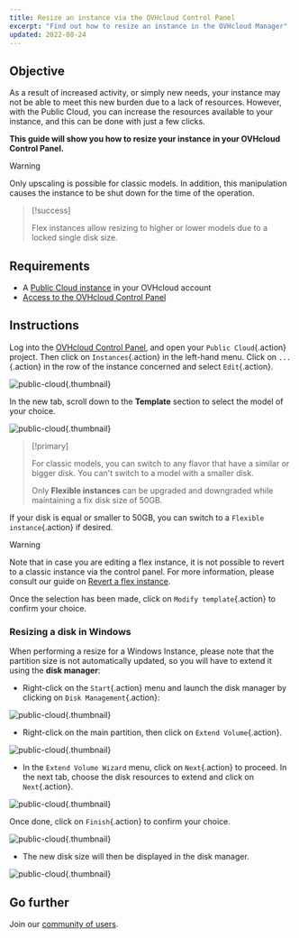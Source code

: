 ```yaml
---
title: Resize an instance via the OVHcloud Control Panel
excerpt: "Find out how to resize an instance in the OVHcloud Manager"
updated: 2022-08-24
---
```


## Objective

As a result of increased activity, or simply new needs, your instance may not be able to meet this new burden due to a lack of resources. However, with the Public Cloud, you can increase the resources available to your instance, and this can be done with just a few clicks.

**This guide will show you how to resize your instance in your OVHcloud Control Panel.**

> [!warning]
>
> Only upscaling is possible for classic models.
> In addition, this manipulation causes the instance to be shut down for the time of the operation.
> 

> [!success]
>
> Flex instances allow resizing to higher or lower models due to a locked single disk size.
> 

## Requirements

- A [Public Cloud instance](https://www.ovhcloud.com/en/public-cloud/) in your OVHcloud account
- [Access to the OVHcloud Control Panel](/links/manager)

## Instructions

Log into the [OVHcloud Control Panel](/links/manager), and open your `Public Cloud`{.action} project. Then click on `Instances`{.action} in the left-hand menu. Click on `...`{.action} in the row of the instance concerned and select `Edit`{.action}.

![public-cloud](images/editinstance.png){.thumbnail}

In the new tab, scroll down to the **Template** section to select the model of your choice.

![public-cloud](images/template.png){.thumbnail}

> [!primary]
>
> For classic models, you can switch to any flavor that have a similar or bigger disk. You can't switch to a model with a smaller disk.<br/>
>
> Only **Flexible instances** can be upgraded and downgraded while maintaining a fix disk size of 50GB.
>

If your disk is equal or smaller to 50GB, you can switch to a `Flexible instance`{.action} if desired.

> [!warning]
> Note that in case you are editing a flex instance, it is not possible to revert to a classic instance via the control panel. For more information, please consult our guide on [Revert a flex instance](/pages/public_cloud/compute/revert_a_flex_instance).
>

Once the selection has been made, click on `Modify template`{.action} to confirm your choice.

### Resizing a disk in Windows

When performing a resize for a Windows Instance, please note that the partition size is not automatically updated, so you will have to extend it using the **disk manager**:

- Right-click on the `Start`{.action} menu and launch the disk manager by clicking on `Disk Management`{.action}:

![public-cloud](images/2980.png){.thumbnail}

- Right-click on the main partition, then click on `Extend Volume`{.action}.

![public-cloud](images/2981a.png){.thumbnail}

- In the `Extend Volume Wizard` menu, click on `Next`{.action} to proceed. In the next tab, choose the disk resources to extend and click on `Next`{.action}. 

![public-cloud](images/2978a.png){.thumbnail}

Once done, click on `Finish`{.action} to confirm your choice.

![public-cloud](images/wizard2021.png){.thumbnail}

- The new disk size will then be displayed in the disk manager.

![public-cloud](images/2979.png){.thumbnail}

## Go further

Join our [community of users](/links/community).